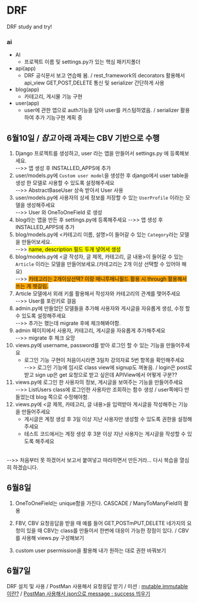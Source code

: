 # DRF
DRF study and try!
### ai
 - AI
    - 프로젝트 이름 및 settings.py가 있는 핵심 패키지폴더
 - api(app)
    - DRF 공식문서 보고 연습해 봄. / rest_framework의 decorators 활용해서 api_view GET,POST,DELETE 통신 및 serializer 간단하게 사용
 - blog(app)
    - 카테고리, 게시물 기능 구현 
 - user(app)
    - user에 관한 앱으로 auth기능을 담아 user를 커스텀하였음. / serializer 활용하여 추가 기능구현 계획 중



## 6월10일 / *참고* 아래 과제는 CBV 기반으로 수행

1. Django 프로젝트를 생성하고, user 라는 앱을 만들어서 settings.py 에 등록해보세요.<br>
-->> 앱 생성 후 INSTALLED_APPS에 추가
2. user/models.py에 `Custom user model`을 생성한 후 django에서 user table을 생성 한 모델로 사용할 수 있도록 설정해주세요<br>
-->> AbstractBaseUser 상속 받아서 User 사용
3. user/models.py에 사용자의 상세 정보를 저장할 수 있는 `UserProfile` 이라는 모델을 생성해주세요<br>
-->> User 와 OneToOneField 로 생성
4. blog라는 앱을 만든 후 settings.py에 등록해주세요
-->> 앱 생성 후 INSTALLED_APPS에 추가
5. blog/models.py에 <카테고리 이름, 설명>이 들어갈 수 있는 `Category`라는 모델을 만들어보세요.<br>
-->> <span style='background-color:yellow'>name, description 필드 두개 넣어서 생성</span>
6. blog/models.py에 <글 작성자, 글 제목, 카테고리, 글 내용>이 들어갈 수 있는 `Article` 이라는 모델을 만들어보세요.(카테고리는 2개 이상 선택할 수 있어야 해요)<br>
-->> <span style='background-color:orange'>카테고리는 2개이상선택? 이랑 매니투매니필드 활용 시 through 활용해서 쓰는 게 헷갈림.</span>
7. Article 모델에서 외래 키를 활용해서 작성자와 카테고리의 관계를 맺어주세요<br>
-->> User를 포린키로 걸음
8. admin.py에 만들었던 모델들을 추가해 사용자와 게시글을 자유롭게 생성, 수정 할 수 있도록 설정해주세요<br>
-->> 추가는 했는데 migrate 후에 체크해봐야함.
9. admin 페이지에서 사용자, 카테고리, 게시글을 자유롭게 추가해주세요<br>
-->> migrate 후 체크 요망
10. views.py에 username, password를 받아 로그인 할 수 있는 기능을 만들어주세요
    - 로그인 기능 구현이 처음이시라면 3일차 강의자료 5번 항목을 확인해주세요<br>
-->> 로그인 기능에 임시로 class view에 signup도 껴놓음. / login은 post로 받고 sign up은 get 요청으로 받고 싶은데 APIView에서 어떻게 구분??
11. views.py에 로그인 한 사용자의 정보, 게시글을 보여주는 기능을 만들어주세요<br>
-->> ListUsers class에 로그인한 사용자만 조회하는 함수 생성 / user쪽에다 만들었는데 blog 쪽으로 수정해야함.
12. views.py에 <글 제목, 카테고리, 글 내용>을 입력받아 게시글을 작성해주는 기능을 만들어주세요
    - 게시글은 계정 생성 후 3일 이상 지난 사용자만 생성할 수 있도록 권한을 설정해주세요
    - 테스트 코드에서는 계정 생성 후 3분 이상 지난 사용자는 게시글을 작성할 수 있도록 해주세요
<br>
-->> 처음부터 못 하겠어서 보고서 붙여넣고 따라하면서 만든거라... 다시 복습을 열심히 하겠습니다.

## 6월8일
1. OneToOneField는 unique함을 가진다. CASCADE / ManyToManyField의 활용

2. FBV, CBV 요청응답을 받을 때 예를 들어  GET,POSTmPUT,DELETE 네가지의 요청이 있을 때 CBV는 class를 만들어서 한번에 대응이 가능한 장점이 있다. / CBV를 사용해 views.py 구성해보기

3. custom user psermission을 활용해 내가 원하는 대로 권한 바꿔보기

## 6월7일
DRF 설치 및 사용 / PostMan 사용해서 요청응답 받기 / 미션 : [mutable,immutable이란?](https://velog.io/@ecec1023/mutable-immutable) / [PostMan 사용해서 json으로 message : success 띄우기](https://velog.io/@ecec1023/DRF-%EC%84%A4%EC%B9%98%ED%95%98%EA%B3%A0-POST-MAN%EC%9C%BC%EB%A1%9C-JsonResponse-%EB%B0%9B%EA%B8%B0)

